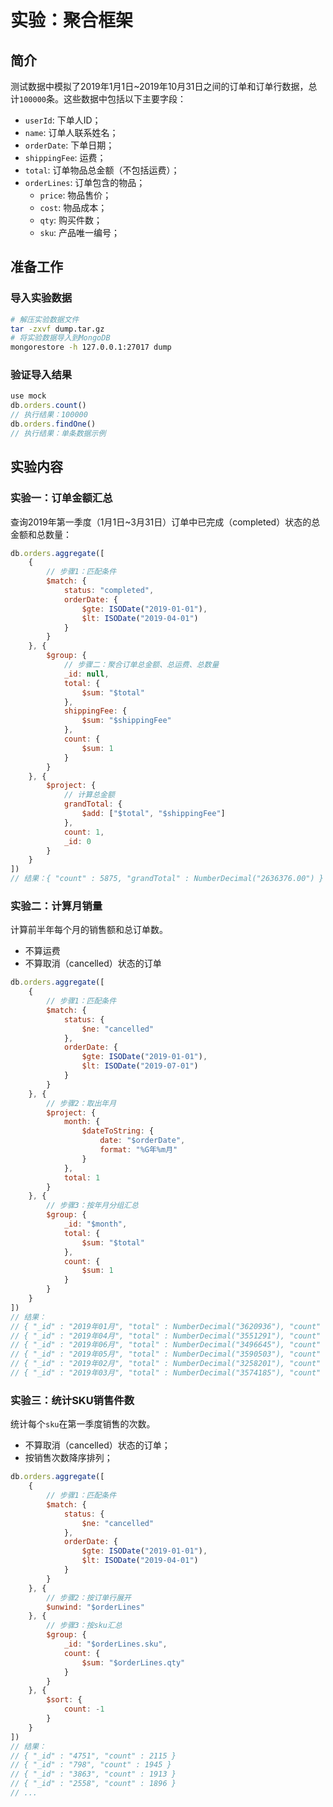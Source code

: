 # 实验：聚合框架

## 简介

测试数据中模拟了2019年1月1日~2019年10月31日之间的订单和订单行数据，总计`100000`条。这些数据中包括以下主要字段：

- `userId`: 下单人ID；
- `name`: 订单人联系姓名；
- `orderDate`: 下单日期；
- `shippingFee`: 运费；
- `total`: 订单物品总金额（不包括运费）；
- `orderLines`: 订单包含的物品；
  - `price`: 物品售价；
  - `cost`: 物品成本；
  - `qty`: 购买件数；
  - `sku`: 产品唯一编号；

## 准备工作

### 导入实验数据

```bash
# 解压实验数据文件
tar -zxvf dump.tar.gz
# 将实验数据导入到MongoDB
mongorestore -h 127.0.0.1:27017 dump
```

### 验证导入结果

```javascript
use mock
db.orders.count()
// 执行结果：100000
db.orders.findOne()
// 执行结果：单条数据示例
```

## 实验内容

### 实验一：订单金额汇总

查询2019年第一季度（1月1日~3月31日）订单中已完成（completed）状态的总金额和总数量：

```javascript
db.orders.aggregate([
    {
        // 步骤1：匹配条件
        $match: {
            status: "completed",
            orderDate: {
                $gte: ISODate("2019-01-01"),
                $lt: ISODate("2019-04-01")
            }
        }
    }, {
        $group: {
            // 步骤二：聚合订单总金额、总运费、总数量
            _id: null,
            total: {
                $sum: "$total"
            },
            shippingFee: {
                $sum: "$shippingFee"
            },
            count: {
                $sum: 1
            }
        }
    }, {
        $project: {
            // 计算总金额
            grandTotal: {
                $add: ["$total", "$shippingFee"]
            },
            count: 1,
            _id: 0
        }
    }
])
// 结果：{ "count" : 5875, "grandTotal" : NumberDecimal("2636376.00") }
```

### 实验二：计算月销量

计算前半年每个月的销售额和总订单数。

- 不算运费
- 不算取消（cancelled）状态的订单

```javascript
db.orders.aggregate([
    {
        // 步骤1：匹配条件
        $match: {
            status: {
                $ne: "cancelled"
            },
            orderDate: {
                $gte: ISODate("2019-01-01"),
                $lt: ISODate("2019-07-01")
            }
        }
    }, {
        // 步骤2：取出年月
        $project: {
            month: {
                $dateToString: {
                    date: "$orderDate",
                    format: "%G年%m月"
                }
            },
            total: 1
        }
    }, {
        // 步骤3：按年月分组汇总
        $group: {
            _id: "$month",
            total: {
                $sum: "$total"
            },
            count: {
                $sum: 1
            }
        }
    }
])
// 结果：
// { "_id" : "2019年01月", "total" : NumberDecimal("3620936"), "count" : 8249 }
// { "_id" : "2019年04月", "total" : NumberDecimal("3551291"), "count" : 8038 }
// { "_id" : "2019年06月", "total" : NumberDecimal("3496645"), "count" : 7942 }
// { "_id" : "2019年05月", "total" : NumberDecimal("3590503"), "count" : 8163 }
// { "_id" : "2019年02月", "total" : NumberDecimal("3258201"), "count" : 7387 }
// { "_id" : "2019年03月", "total" : NumberDecimal("3574185"), "count" : 8167 }
```

### 实验三：统计SKU销售件数

统计每个`sku`在第一季度销售的次数。

- 不算取消（cancelled）状态的订单；
- 按销售次数降序排列；

```javascript
db.orders.aggregate([
    {
        // 步骤1：匹配条件
        $match: {
            status: {
                $ne: "cancelled"
            },
            orderDate: {
                $gte: ISODate("2019-01-01"),
                $lt: ISODate("2019-04-01")
            }
        }
    }, {
        // 步骤2：按订单行展开
        $unwind: "$orderLines"
    }, {
        // 步骤3：按sku汇总
        $group: {
            _id: "$orderLines.sku",
            count: {
                $sum: "$orderLines.qty"
            }
        }
    }, {
        $sort: {
            count: -1
        }
    }
])
// 结果：
// { "_id" : "4751", "count" : 2115 }
// { "_id" : "798", "count" : 1945 }
// { "_id" : "3863", "count" : 1913 }
// { "_id" : "2558", "count" : 1896 }
// ...
```
